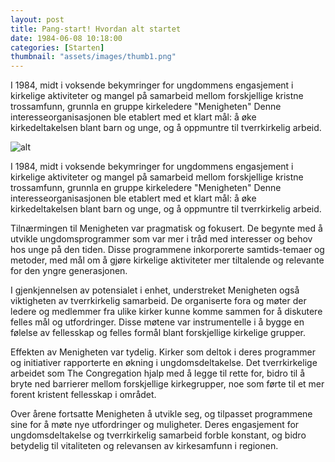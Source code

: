 ```yaml
---
layout: post
title: Pang-start! Hvordan alt startet
date: 1984-06-08 10:18:00
categories: [Starten]
thumbnail: "assets/images/thumb1.png"
---
```


I 1984, midt i voksende bekymringer for ungdommens engasjement i kirkelige aktiviteter og mangel på samarbeid mellom forskjellige kristne trossamfunn, grunnla en gruppe kirkeledere "Menigheten" Denne interesseorganisasjonen ble etablert med et klart mål: å øke kirkedeltakelsen blant barn og unge, og å oppmuntre til tverrkirkelig arbeid.

![alt](https://picsum.photos/800/300)

I 1984, midt i voksende bekymringer for ungdommens engasjement i kirkelige aktiviteter og mangel på samarbeid mellom forskjellige kristne trossamfunn, grunnla en gruppe kirkeledere "Menigheten" Denne interesseorganisasjonen ble etablert med et klart mål: å øke kirkedeltakelsen blant barn og unge, og å oppmuntre til tverrkirkelig arbeid.

Tilnærmingen til Menigheten var pragmatisk og fokusert. De begynte med å utvikle ungdomsprogrammer som var mer i tråd med interesser og behov hos unge på den tiden. Disse programmene inkorporerte samtids-temaer og metoder, med mål om å gjøre kirkelige aktiviteter mer tiltalende og relevante for den yngre generasjonen.

I gjenkjennelsen av potensialet i enhet, understreket Menigheten også viktigheten av tverrkirkelig samarbeid. De organiserte fora og møter der ledere og medlemmer fra ulike kirker kunne komme sammen for å diskutere felles mål og utfordringer. Disse møtene var instrumentelle i å bygge en følelse av fellesskap og felles formål blant forskjellige kirkelige grupper.

Effekten av Menigheten var tydelig. Kirker som deltok i deres programmer og initiativer rapporterte en økning i ungdomsdeltakelse. Det tverrkirkelige arbeidet som The Congregation hjalp med å legge til rette for, bidro til å bryte ned barrierer mellom forskjellige kirkegrupper, noe som førte til et mer forent kristent fellesskap i området.

Over årene fortsatte Menigheten å utvikle seg, og tilpasset programmene sine for å møte nye utfordringer og muligheter. Deres engasjement for ungdomsdeltakelse og tverrkirkelig samarbeid forble konstant, og bidro betydelig til vitaliteten og relevansen av kirkesamfunn i regionen.
